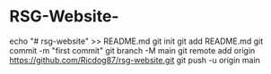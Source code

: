 # RSG-Website-
echo "# rsg-website" >> README.md
git init
git add README.md
git commit -m "first commit"
git branch -M main
git remote add origin https://github.com/Ricdog87/rsg-website.git
git push -u origin main

